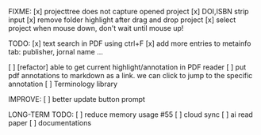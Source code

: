 FIXME:
[x] projecttree does not capture opened project
[x] DOI,ISBN strip input
[x] remove folder highlight after drag and drop project
[x] select project when mouse down, don't wait until mouse up!

TODO:
[x] text search in PDF using ctrl+F
[x] add more entries to metainfo tab: publisher, jornal name ...

[ ] [refactor] able to get current highlight/annotation in PDF reader
[ ] put pdf annotations to markdown as a link. we can click to jump to the specific annotation
[ ] Terminology library

IMPROVE:
[ ] better update button prompt

LONG-TERM TODO:
[ ] reduce memory usage #55
[ ] cloud sync
[ ] ai read paper
[ ] documentations
